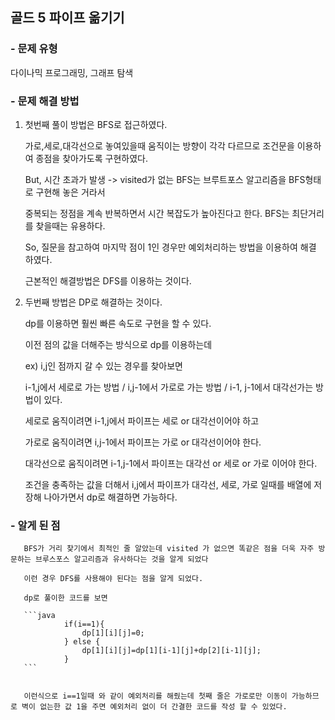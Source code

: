 ## 골드 5 파이프 옮기기


### - 문제 유형
 
  다이나믹 프로그래밍, 그래프 탐색

### - 문제 해결 방법

  1. 첫번째 풀이 방법은 BFS로 접근하였다.
 
     가로,세로,대각선으로 놓여있을때 움직이는 방향이 각각 다르므로 조건문을 이용하여 종점을 찾아가도록 구현하였다.

     But, 시간 초과가 발생 -> visited가 없는 BFS는 브루트포스 알고리즘을 BFS형태로 구현해 놓은 거라서

     중복되는 정점을 계속 반복하면서 시간 복잡도가 높아진다고 한다. BFS는 최단거리를 찾을때는 유용하다. 

     So, 질문을 참고하여 마지막 점이 1인 경우만 예외처리하는 방법을 이용하여 해결 하였다.

     근본적인 해결방법은 DFS를 이용하는 것이다.
     
  2. 두번째 방법은 DP로 해결하는 것이다.

     dp를 이용하면 훨씬 빠른 속도로 구현을 할 수 있다.

     이전 점의 값을 더해주는 방식으로 dp를 이용하는데

     ex) i,j인 점까지 갈 수 있는 경우를 찾아보면

     i-1,j에서 세로로 가는 방법  /  i,j-1에서 가로로 가는 방법  /  i-1, j-1에서 대각선가는 방법이 있다.

     세로로 움직이려면 i-1,j에서 파이프는 세로 or 대각선이어야 하고

     가로로 움직이려면 i,j-1에서 파이프는 가로 or 대각선이어야 한다.

     대각선으로 움직이려면 i-1,j-1에서 파이프는 대각선 or 세로 or 가로 이어야 한다.

     조건을 충족하는 값을 더해서 i,j에서 파이프가 대각선, 세로, 가로 일때를 배열에 저장해 나아가면서 dp로 해결하면 가능하다.

     

### - 알게 된 점

       BFS가 거리 찾기에서 최적인 줄 알았는데 visited 가 없으면 똑같은 점을 더욱 자주 방문하는 브루스포스 알고리즘과 유사하다는 것을 알게 되었다

       이런 경우 DFS를 사용해야 된다는 점을 알게 되었다.

       dp로 풀이한 코드를 보면
       
       ```java
                if(i==1){
                    dp[1][i][j]=0;
                } else {
                    dp[1][i][j]=dp[1][i-1][j]+dp[2][i-1][j];
                }
       ```
       

       이런식으로 i==1일때 와 같이 예외처리를 해줬는데 첫째 줄은 가로로만 이동이 가능하므로 벽이 없는한 값 1을 주면 예외처리 없이 더 간결한 코드를 작성 할 수 있었다.
